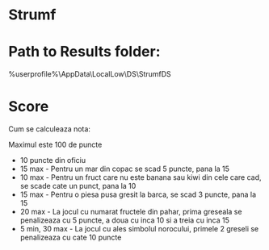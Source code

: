 # Strumf

# Path to Results folder: 
%userprofile%\AppData\LocalLow\DS\StrumfDS

# Score
Cum se calculeaza nota:

Maximul este 100 de puncte

- 10 puncte din oficiu
- 15 max - Pentru un mar din copac se scad 5 puncte, pana la 15
- 10 max - Pentru un fruct care nu este banana sau kiwi din cele care cad, se scade cate un punct, pana la 10
- 15 max - Pentru o piesa pusa gresit la barca, se scad 3 puncte, pana la 15
- 20 max - La jocul cu numarat fructele din pahar, prima greseala se penalizeaza cu 5 puncte, a doua cu inca 10 si a treia cu inca 15
- 5 min, 30 max - La jocul cu ales simbolul norocului, primele 2 greseli se penalizeaza cu cate 10 puncte


